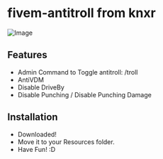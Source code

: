 # fivem-antitroll from knxr

![Image](https://i.imgur.com/pRcHb5a.png)

## Features
- Admin Command to Toggle antitroll: /troll <id>
- AntiVDM 
- Disable DriveBy
- Disable Punching / Disable Punching Damage

## Installation
- Downloaded!
- Move it to your Resources folder. 
- Have Fun! :D
